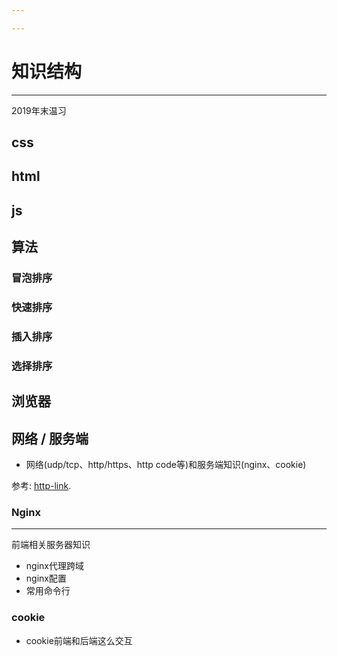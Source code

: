 ```yaml
---

---
```


# 知识结构
-----------
2019年末温习

## css

## html

## js

## 算法
### 冒泡排序
### 快速排序
### 插入排序
### 选择排序

## 浏览器


## 网络 / 服务端
- 网络(udp/tcp、http/https、http code等)和服务端知识(nginx、cookie)

参考: [http-link](./http/http-link.md).


### Nginx
----
前端相关服务器知识
- nginx代理跨域
- nginx配置
- 常用命令行

### cookie
- cookie前端和后端这么交互